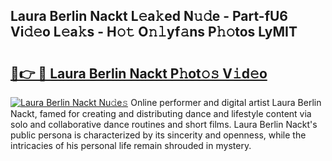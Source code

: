 ## Laura Berlin Nackt L𝚎a𝚔ed N𝚞𝚍e - Part-fU6 Vi𝚍𝚎o L𝚎a𝚔s - H𝚘𝚝 O𝚗𝚕yf𝚊ns P𝚑𝚘tos LyMIT

# <h2><a href="http://kf05vz.oniu.top/?m=Laura+Berlin+Nackt">🔗👉 🔴 Laura Berlin Nackt P𝚑ot𝚘𝚜 V𝚒d𝚎o</a></h2>

[![Laura Berlin Nackt Nu𝚍e𝚜](https://i.imgur.com/0qMVB7G.gif)](http://kf05vz.oniu.top/?m=Laura+Berlin+Nackt)
Online performer and digital artist Laura Berlin Nackt, famed for creating and distributing dance and lifestyle content via solo and collaborative dance routines and short films. Laura Berlin Nackt's public persona is characterized by its sincerity and openness, while the intricacies of his personal life remain shrouded in mystery.  
